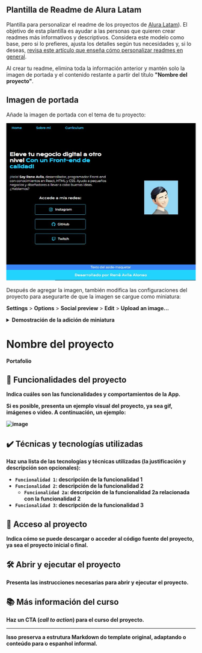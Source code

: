 
## Plantilla de Readme de Alura Latam

Plantilla para personalizar el readme de los proyectos de [Alura Latam](https://www.aluracursos.com/)). El objetivo de esta plantilla es ayudar a las personas que quieren crear readmes más informativos y descriptivos. Considera este modelo como base, pero si lo prefieres, ajusta los detalles según tus necesidades y, si lo deseas, [revisa este artículo que enseña cómo personalizar readmes en general](https://www.aluracursos.com/blog/como-escribir-un-readme-increible-en-tu-github).

Al crear tu readme, elimina toda la información anterior y mantén solo la imagen de portada y el contenido restante a partir del título **"Nombre del proyecto"**.

## Imagen de portada

Añade la imagen de portada con el tema de tu proyecto:

![image](assets/potafolio-01.JPG)

Después de agregar la imagen, también modifica las configuraciones del proyecto para asegurarte de que la imagen se cargue como miniatura:

**Settings** > **Options** > **Social preview** > **Edit** > **Upload an image...**

<details>
  <summary><b>Demostración de la adición de miniatura<b/></summary>
    
![adicionando-imagem-preview](https://user-images.githubusercontent.com/8989346/123303159-e0e24a00-d4f3-11eb-9900-92a8b15bc31b.gif)
    
</details>
  
# Nombre del proyecto

Portafolio

## 🔨 Funcionalidades del proyecto

Indica cuáles son las funcionalidades y comportamientos de la App.

Si es posible, presenta un ejemplo visual del proyecto, ya sea gif, imágenes o video. A continuación, un ejemplo:

![image](https://github.com/user-attachments/assets/a86f67e5-0c7e-4ccc-9de2-6ea73b58aa93)

## ✔️ Técnicas y tecnologías utilizadas

**Haz una lista de las tecnologías y técnicas utilizadas (la justificación y descripción son opcionales)**:

- `Funcionalidad 1`: descripción de la funcionalidad 1
- `Funcionalidad 2`: descripción de la funcionalidad 2
  - `Funcionalidad 2a`: descripción de la funcionalidad 2a relacionada con la funcionalidad 2
- `Funcionalidad 3`: descripción de la funcionalidad 3

## 📁 Acceso al proyecto

**Indica cómo se puede descargar o acceder al código fuente del proyecto, ya sea el proyecto inicial o final.**

## 🛠️ Abrir y ejecutar el proyecto

**Presenta las instrucciones necesarias para abrir y ejecutar el proyecto.**

## 📚 Más información del curso

**Haz un CTA (_call to action_) para el curso del proyecto.**

--- 

Isso preserva a estrutura Markdown do template original, adaptando o conteúdo para o espanhol informal.
